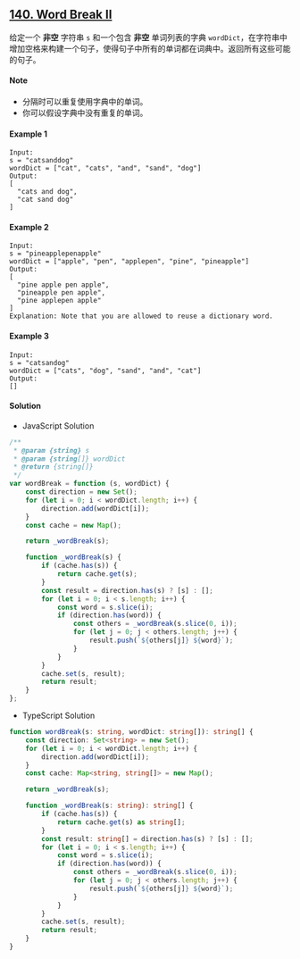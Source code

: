 ## [140. Word Break II](https://leetcode.com/problems/word-break-ii/)

给定一个 **非空** 字符串 `s` 和一个包含 **非空** 单词列表的字典 `wordDict`，在字符串中增加空格来构建一个句子，使得句子中所有的单词都在词典中。返回所有这些可能的句子。

#### Note

-   分隔时可以重复使用字典中的单词。
-   你可以假设字典中没有重复的单词。

#### Example 1

```text
Input:
s = "catsanddog"
wordDict = ["cat", "cats", "and", "sand", "dog"]
Output:
[
  "cats and dog",
  "cat sand dog"
]
```

#### Example 2

```text
Input:
s = "pineapplepenapple"
wordDict = ["apple", "pen", "applepen", "pine", "pineapple"]
Output:
[
  "pine apple pen apple",
  "pineapple pen apple",
  "pine applepen apple"
]
Explanation: Note that you are allowed to reuse a dictionary word.
```

#### Example 3

```text
Input:
s = "catsandog"
wordDict = ["cats", "dog", "sand", "and", "cat"]
Output:
[]
```

#### Solution

-   JavaScript Solution

```javascript
/**
 * @param {string} s
 * @param {string[]} wordDict
 * @return {string[]}
 */
var wordBreak = function (s, wordDict) {
    const direction = new Set();
    for (let i = 0; i < wordDict.length; i++) {
        direction.add(wordDict[i]);
    }
    const cache = new Map();

    return _wordBreak(s);

    function _wordBreak(s) {
        if (cache.has(s)) {
            return cache.get(s);
        }
        const result = direction.has(s) ? [s] : [];
        for (let i = 0; i < s.length; i++) {
            const word = s.slice(i);
            if (direction.has(word)) {
                const others = _wordBreak(s.slice(0, i));
                for (let j = 0; j < others.length; j++) {
                    result.push(`${others[j]} ${word}`);
                }
            }
        }
        cache.set(s, result);
        return result;
    }
};
```

-   TypeScript Solution

```typescript
function wordBreak(s: string, wordDict: string[]): string[] {
    const direction: Set<string> = new Set();
    for (let i = 0; i < wordDict.length; i++) {
        direction.add(wordDict[i]);
    }
    const cache: Map<string, string[]> = new Map();

    return _wordBreak(s);

    function _wordBreak(s: string): string[] {
        if (cache.has(s)) {
            return cache.get(s) as string[];
        }
        const result: string[] = direction.has(s) ? [s] : [];
        for (let i = 0; i < s.length; i++) {
            const word = s.slice(i);
            if (direction.has(word)) {
                const others = _wordBreak(s.slice(0, i));
                for (let j = 0; j < others.length; j++) {
                    result.push(`${others[j]} ${word}`);
                }
            }
        }
        cache.set(s, result);
        return result;
    }
}
```
